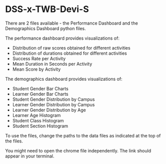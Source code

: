 # DSS-x-TWB-Devi-S

There are 2 files available - the Performance Dashboard and the Demographics Dashboard python files.

The performance dashboard provides visualizations of:
- Distribution of raw scores obtained for different activities
- Distribution of durations obtained for different activities
- Success Rate per Activity
- Mean Duration in Seconds per Activity
- Mean Score by Activity

The demographics dashboard provides visualizations of:
- Student Gender Bar Charts
- Learner Gender Bar Charts
- Student Gender Distribution by Campus
- Learner Gender Distribution by Campus
- Learner Gender Distribution by Age
- Learner Age Histogram
- Student Class Histogram
- Student Section Histogram

To use the files, change the paths to the data files as indicated at the top of the files.

You might need to open the chrome file independently. The link should appear in your terminal.
